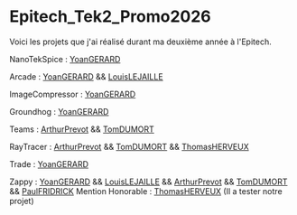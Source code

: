# Epitech_Tek2_Promo2026

Voici les projets que j'ai réalisé durant ma deuxième année à l'Epitech.

NanoTekSpice : [YoanGERARD](https://www.github.com/YoanGERARD)

Arcade : [YoanGERARD](https://www.github.com/YoanGERARD) && [LouisLEJAILLE](https://github.com/LLEJAILLE)

ImageCompressor : [YoanGERARD](https://www.github.com/YoanGERARD)

Groundhog : [YoanGERARD](https://www.github.com/YoanGERARD)

Teams : [ArthurPrevot](https://github.com/robiarth) && [TomDUMORT](https://github.com/tomjedusor934)

RayTracer : [ArthurPrevot](https://github.com/robiarth) && [TomDUMORT](https://github.com/tomjedusor934) && [ThomasHERVEUX](https://github.com/ThomasHerveux)

Trade : [YoanGERARD](https://www.github.com/YoanGERARD)

Zappy : [YoanGERARD](https://www.github.com/YoanGERARD) && [LouisLEJAILLE](https://github.com/LLEJAILLE) && [ArthurPrevot](https://github.com/robiarth) && [TomDUMORT](https://github.com/tomjedusor934) && [PaulFRIDRICK](https://github.com/Paul-Fridrick)
  Mention Honorable : [ThomasHERVEUX](https://github.com/ThomasHerveux) (Il a tester notre projet)
